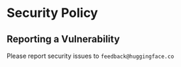 # Security Policy

## Reporting a Vulnerability

Please report security issues to `feedback@huggingface.co`